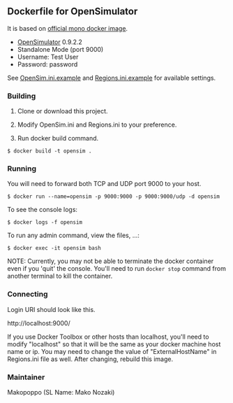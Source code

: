 ## Dockerfile for OpenSimulator

It is based on [official mono docker image](https://hub.docker.com/r/library/mono/).

* [OpenSimulator](http://opensimulator.org) 0.9.2.2
* Standalone Mode (port 9000)
* Username: Test User
* Password: password

See [OpenSim.ini.example](https://github.com/opensim/opensim/blob/master/bin/OpenSim.ini.example) and [Regions.ini.example](https://github.com/opensim/opensim/blob/master/bin/Regions/Regions.ini.example) for available settings.

### Building

1. Clone or download this project.

2. Modify OpenSim.ini and Regions.ini to your preference.

3. Run docker build command.

```
$ docker build -t opensim .
```

### Running

You will need to forward both TCP and UDP port 9000 to your host.

```
$ docker run --name=opensim -p 9000:9000 -p 9000:9000/udp -d opensim
```

To see the console logs:

```
$ docker logs -f opensim
```

To run any admin command, view the files, ...:

```
$ docker exec -it opensim bash
```

NOTE: Currently, you may not be able to terminate the docker container even if you 'quit' the console. You'll need to run `docker stop` command from another terminal to kill the container.

### Connecting

Login URI should look like this.

http://localhost:9000/

If you use Docker Toolbox or other hosts than localhost, you'll need to modify "localhost" so that it will be the same as your docker machine host name or ip. You may need to change the value of "ExternalHostName" in Regions.ini file as well. After changing, rebuild this image.


### Maintainer

Makopoppo (SL Name: Mako Nozaki)
